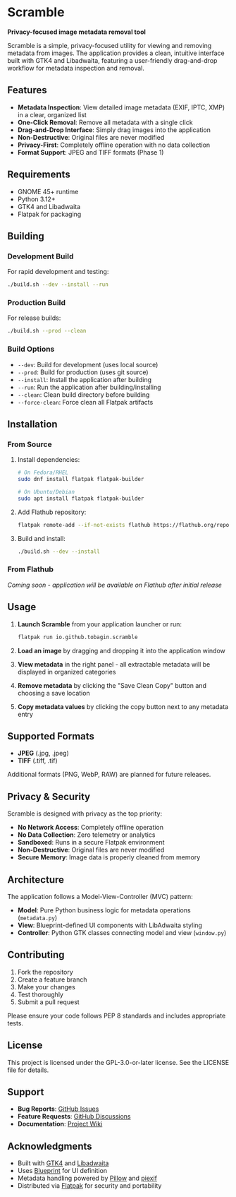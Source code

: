 # Scramble

**Privacy-focused image metadata removal tool**

Scramble is a simple, privacy-focused utility for viewing and removing metadata from images. The application provides a clean, intuitive interface built with GTK4 and Libadwaita, featuring a user-friendly drag-and-drop workflow for metadata inspection and removal.

## Features

- **Metadata Inspection**: View detailed image metadata (EXIF, IPTC, XMP) in a clear, organized list
- **One-Click Removal**: Remove all metadata with a single click
- **Drag-and-Drop Interface**: Simply drag images into the application
- **Non-Destructive**: Original files are never modified
- **Privacy-First**: Completely offline operation with no data collection
- **Format Support**: JPEG and TIFF formats (Phase 1)

## Requirements

- GNOME 45+ runtime
- Python 3.12+
- GTK4 and Libadwaita
- Flatpak for packaging

## Building

### Development Build

For rapid development and testing:

```bash
./build.sh --dev --install --run
```

### Production Build

For release builds:

```bash
./build.sh --prod --clean
```

### Build Options

- `--dev`: Build for development (uses local source)
- `--prod`: Build for production (uses git source)
- `--install`: Install the application after building
- `--run`: Run the application after building/installing
- `--clean`: Clean build directory before building
- `--force-clean`: Force clean all Flatpak artifacts

## Installation

### From Source

1. Install dependencies:
   ```bash
   # On Fedora/RHEL
   sudo dnf install flatpak flatpak-builder

   # On Ubuntu/Debian
   sudo apt install flatpak flatpak-builder
   ```

2. Add Flathub repository:
   ```bash
   flatpak remote-add --if-not-exists flathub https://flathub.org/repo/flathub.flatpakrepo
   ```

3. Build and install:
   ```bash
   ./build.sh --dev --install
   ```

### From Flathub

*Coming soon - application will be available on Flathub after initial release*

## Usage

1. **Launch Scramble** from your application launcher or run:
   ```bash
   flatpak run io.github.tobagin.scramble
   ```

2. **Load an image** by dragging and dropping it into the application window

3. **View metadata** in the right panel - all extractable metadata will be displayed in organized categories

4. **Remove metadata** by clicking the "Save Clean Copy" button and choosing a save location

5. **Copy metadata values** by clicking the copy button next to any metadata entry

## Supported Formats

- **JPEG** (.jpg, .jpeg)
- **TIFF** (.tiff, .tif)

Additional formats (PNG, WebP, RAW) are planned for future releases.

## Privacy & Security

Scramble is designed with privacy as the top priority:

- **No Network Access**: Completely offline operation
- **No Data Collection**: Zero telemetry or analytics
- **Sandboxed**: Runs in a secure Flatpak environment
- **Non-Destructive**: Original files are never modified
- **Secure Memory**: Image data is properly cleaned from memory

## Architecture

The application follows a Model-View-Controller (MVC) pattern:

- **Model**: Pure Python business logic for metadata operations (`metadata.py`)
- **View**: Blueprint-defined UI components with LibAdwaita styling
- **Controller**: Python GTK classes connecting model and view (`window.py`)

## Contributing

1. Fork the repository
2. Create a feature branch
3. Make your changes
4. Test thoroughly
5. Submit a pull request

Please ensure your code follows PEP 8 standards and includes appropriate tests.

## License

This project is licensed under the GPL-3.0-or-later license. See the LICENSE file for details.

## Support

- **Bug Reports**: [GitHub Issues](https://github.com/tobagin/scramble/issues)
- **Feature Requests**: [GitHub Discussions](https://github.com/tobagin/scramble/discussions)
- **Documentation**: [Project Wiki](https://github.com/tobagin/scramble/wiki)

## Acknowledgments

- Built with [GTK4](https://www.gtk.org/) and [Libadwaita](https://gnome.pages.gitlab.gnome.org/libadwaita/)
- Uses [Blueprint](https://jwestman.pages.gitlab.gnome.org/blueprint-compiler/) for UI definition
- Metadata handling powered by [Pillow](https://python-pillow.org/) and [piexif](https://pypi.org/project/piexif/)
- Distributed via [Flatpak](https://flatpak.org/) for security and portability
